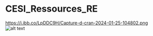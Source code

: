 # CESI_Ressources_RE
https://i.ibb.co/LpDDC9H/Capture-d-cran-2024-01-25-104802.png
![alt text](https://i.ibb.co/LpDDC9H/Capture-d-cran-2024-01-25-104802.png)

